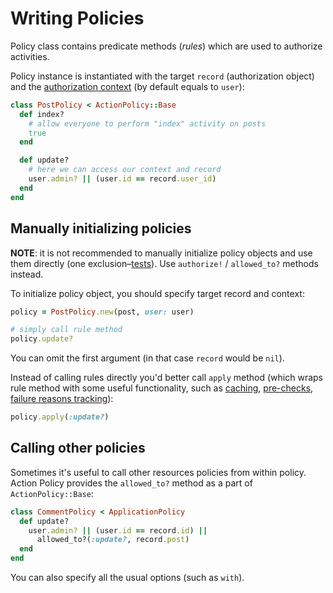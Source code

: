 # Writing Policies

Policy class contains predicate methods (_rules_) which are used to authorize activities.

Policy instance is instantiated with the target `record` (authorization object) and the [authorization context](authorization_context.md) (by default equals to `user`):

```ruby
class PostPolicy < ActionPolicy::Base
  def index?
    # allow everyone to perform "index" activity on posts
    true
  end

  def update?
    # here we can access our context and record
    user.admin? || (user.id == record.user_id)
  end
end
```

## Manually initializing policies

**NOTE**: it is not recommended to manually initialize policy objects and use them directly (one exclusion–[tests](testing.md)). Use `authorize!` / `allowed_to?` methods instead.

To initialize policy object, you should specify target record and context:

```ruby
policy = PostPolicy.new(post, user: user)

# simply call rule method
policy.update?
```

You can omit the first argument (in that case `record` would be `nil`).

Instead of calling rules directly you'd better call `apply` method (which wraps rule method with some useful functionality, such as [caching](caching.md), [pre-checks](pre_checks.md), [failure reasons tracking](reasons.md)):

```ruby
policy.apply(:update?)
```

## Calling other policies

Sometimes it's useful to call other resources policies from within policy. Action Policy provides the `allowed_to?` method as a part of `ActionPolicy::Base`:

```ruby
class CommentPolicy < ApplicationPolicy
  def update?
    user.admin? || (user.id == record.id) ||
      allowed_to?(:update?, record.post)
  end
end
```

You can also specify all the usual options (such as `with`).
